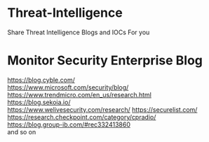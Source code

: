 # Threat-Intelligence
Share Threat Intelligence Blogs and IOCs For you

# Monitor Security Enterprise Blog  

https://blog.cyble.com/  
https://www.microsoft.com/security/blog/  
https://www.trendmicro.com/en_us/research.html  
https://blog.sekoia.io/  
https://www.welivesecurity.com/research/ 
https://securelist.com/  
https://research.checkpoint.com/category/cpradio/  
https://blog.group-ib.com/#rec332413860  
and so on
